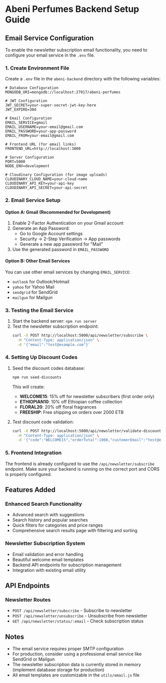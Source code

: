 # Abeni Perfumes Backend Setup Guide

## Email Service Configuration

To enable the newsletter subscription email functionality, you need to configure your email service in the `.env` file.

### 1. Create Environment File

Create a `.env` file in the `abeni-backend` directory with the following variables:

```env
# Database Configuration
MONGODB_URI=mongodb://localhost:27017/abeni-perfumes

# JWT Configuration
JWT_SECRET=your-super-secret-jwt-key-here
JWT_EXPIRE=30d

# Email Configuration
EMAIL_SERVICE=gmail
EMAIL_USERNAME=your-email@gmail.com
EMAIL_PASSWORD=your-app-password
EMAIL_FROM=your-email@gmail.com

# Frontend URL (for email links)
FRONTEND_URL=http://localhost:3000

# Server Configuration
PORT=5000
NODE_ENV=development

# Cloudinary Configuration (for image uploads)
CLOUDINARY_CLOUD_NAME=your-cloud-name
CLOUDINARY_API_KEY=your-api-key
CLOUDINARY_API_SECRET=your-api-secret
```

### 2. Email Service Setup

#### Option A: Gmail (Recommended for Development)

1. Enable 2-Factor Authentication on your Gmail account
2. Generate an App Password:
   - Go to Google Account settings
   - Security → 2-Step Verification → App passwords
   - Generate a new app password for "Mail"
3. Use the generated password in `EMAIL_PASSWORD`

#### Option B: Other Email Services

You can use other email services by changing `EMAIL_SERVICE`:
- `outlook` for Outlook/Hotmail
- `yahoo` for Yahoo Mail
- `sendgrid` for SendGrid
- `mailgun` for Mailgun

### 3. Testing the Email Service

1. Start the backend server: `npm run server`
2. Test the newsletter subscription endpoint:
   ```bash
   curl -X POST http://localhost:5000/api/newsletter/subscribe \
     -H "Content-Type: application/json" \
     -d '{"email":"test@example.com"}'
   ```

### 4. Setting Up Discount Codes

1. Seed the discount codes database:
   ```bash
   npm run seed-discounts
   ```
   
   This will create:
   - **WELCOME15**: 15% off for newsletter subscribers (first order only)
   - **ETHIOPIAN10**: 10% off Ethiopian coffee collection
   - **FLORAL20**: 20% off floral fragrances
   - **FREESHIP**: Free shipping on orders over 2000 ETB

2. Test discount code validation:
   ```bash
   curl -X POST http://localhost:5000/api/newsletter/validate-discount \
     -H "Content-Type: application/json" \
     -d '{"code":"WELCOME15","orderTotal":1000,"customerEmail":"test@example.com"}'
   ```

### 5. Frontend Integration

The frontend is already configured to use the `/api/newsletter/subscribe` endpoint. Make sure your backend is running on the correct port and CORS is properly configured.

## Features Added

### Enhanced Search Functionality
- Advanced search with suggestions
- Search history and popular searches
- Quick filters for categories and price ranges
- Comprehensive search results page with filtering and sorting

### Newsletter Subscription System
- Email validation and error handling
- Beautiful welcome email templates
- Backend API endpoints for subscription management
- Integration with existing email utility

## API Endpoints

### Newsletter Routes
- `POST /api/newsletter/subscribe` - Subscribe to newsletter
- `POST /api/newsletter/unsubscribe` - Unsubscribe from newsletter
- `GET /api/newsletter/status/:email` - Check subscription status

## Notes

- The email service requires proper SMTP configuration
- For production, consider using a professional email service like SendGrid or Mailgun
- The newsletter subscription data is currently stored in memory (implement database storage for production)
- All email templates are customizable in the `utils/email.js` file
